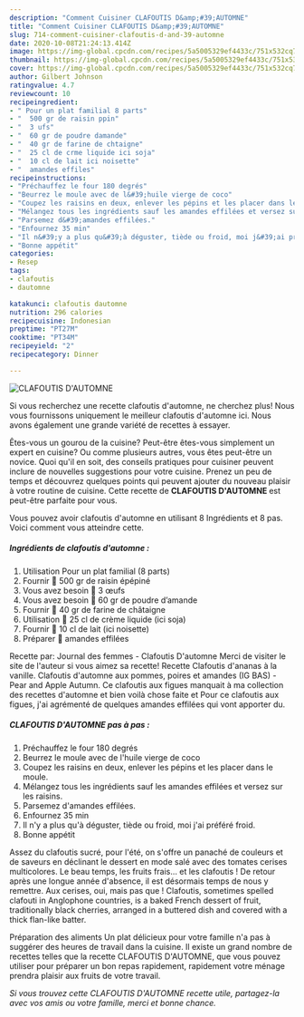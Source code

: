 ```yaml
---
description: "Comment Cuisiner CLAFOUTIS D&amp;#39;AUTOMNE"
title: "Comment Cuisiner CLAFOUTIS D&amp;#39;AUTOMNE"
slug: 714-comment-cuisiner-clafoutis-d-and-39-automne
date: 2020-10-08T21:24:13.414Z
image: https://img-global.cpcdn.com/recipes/5a5005329ef4433c/751x532cq70/clafoutis-dautomne-photo-principale-de-la-recette.jpg
thumbnail: https://img-global.cpcdn.com/recipes/5a5005329ef4433c/751x532cq70/clafoutis-dautomne-photo-principale-de-la-recette.jpg
cover: https://img-global.cpcdn.com/recipes/5a5005329ef4433c/751x532cq70/clafoutis-dautomne-photo-principale-de-la-recette.jpg
author: Gilbert Johnson
ratingvalue: 4.7
reviewcount: 10
recipeingredient:
- " Pour un plat familial 8 parts"
- "  500 gr de raisin ppin"
- "  3 ufs"
- "  60 gr de poudre damande"
- "  40 gr de farine de chtaigne"
- "  25 cl de crme liquide ici soja"
- "  10 cl de lait ici noisette"
- "  amandes effiles"
recipeinstructions:
- "Préchauffez le four 180 degrés"
- "Beurrez le moule avec de l&#39;huile vierge de coco"
- "Coupez les raisins en deux, enlever les pépins et les placer dans le moule."
- "Mélangez tous les ingrédients sauf les amandes effilées et versez sur les raisins."
- "Parsemez d&#39;amandes effilées."
- "Enfournez 35 min"
- "Il n&#39;y a plus qu&#39;à déguster, tiède ou froid, moi j&#39;ai préféré froid."
- "Bonne appétit"
categories:
- Resep
tags:
- clafoutis
- dautomne

katakunci: clafoutis dautomne 
nutrition: 296 calories
recipecuisine: Indonesian
preptime: "PT27M"
cooktime: "PT34M"
recipeyield: "2"
recipecategory: Dinner

---
```



![CLAFOUTIS D&#39;AUTOMNE](https://img-global.cpcdn.com/recipes/5a5005329ef4433c/751x532cq70/clafoutis-dautomne-photo-principale-de-la-recette.jpg)

Si vous recherchez une recette clafoutis d&#39;automne, ne cherchez plus! Nous vous fournissons uniquement le meilleur clafoutis d&#39;automne ici. Nous avons également une grande variété de recettes à essayer.

Êtes-vous un gourou de la cuisine? Peut-être êtes-vous simplement un expert en cuisine? Ou comme plusieurs autres, vous êtes peut-être un novice. Quoi qu'il en soit, des conseils pratiques pour cuisiner peuvent inclure de nouvelles suggestions pour votre cuisine. Prenez un peu de temps et découvrez quelques points qui peuvent ajouter du nouveau plaisir à votre routine de cuisine. Cette recette de <strong> CLAFOUTIS D&#39;AUTOMNE </strong> est peut-être parfaite pour vous.

<!--inarticleads1-->

Vous pouvez avoir clafoutis d&#39;automne en utilisant 8 Ingrédients et 8 pas. Voici comment vous atteindre cette.

##### Ingrédients de clafoutis d&#39;automne :

1. Utilisation  Pour un plat familial (8 parts)
1. Fournir  🍇 500 gr de raisin épépiné
1. Vous avez besoin  🍇 3 œufs
1. Vous avez besoin  🍇 60 gr de poudre d’amande
1. Fournir  🍇 40 gr de farine de châtaigne
1. Utilisation  🍇 25 cl de crème liquide (ici soja)
1. Fournir  🍇 10 cl de lait (ici noisette)
1. Préparer  🍇 amandes effilées


Recette par: Journal des femmes - Clafoutis D&#39;automne Merci de visiter le site de l&#39;auteur si vous aimez sa recette! Recette Clafoutis d&#39;ananas à la vanille. Clafoutis d&#39;automne aux pommes, poires et amandes (IG BAS) - Pear and Apple Autumn. Ce clafoutis aux figues manquait à ma collection des recettes d&#39;automne et bien voilà chose faite et Pour ce clafoutis aux figues, j&#39;ai agrémenté de quelques amandes effilées qui vont apporter du. 

<!--inarticleads2-->

##### CLAFOUTIS D&#39;AUTOMNE pas à pas :

1. Préchauffez le four 180 degrés
1. Beurrez le moule avec de l&#39;huile vierge de coco
1. Coupez les raisins en deux, enlever les pépins et les placer dans le moule.
1. Mélangez tous les ingrédients sauf les amandes effilées et versez sur les raisins.
1. Parsemez d&#39;amandes effilées.
1. Enfournez 35 min
1. Il n&#39;y a plus qu&#39;à déguster, tiède ou froid, moi j&#39;ai préféré froid.
1. Bonne appétit


Assez du clafoutis sucré, pour l&#39;été, on s&#39;offre un panaché de couleurs et de saveurs en déclinant le dessert en mode salé avec des tomates cerises multicolores. Le beau temps, les fruits frais… et les clafoutis ! De retour après une longue année d&#39;absence, il est désormais temps de nous y remettre. Aux cerises, oui, mais pas que ! Clafoutis, sometimes spelled clafouti in Anglophone countries, is a baked French dessert of fruit, traditionally black cherries, arranged in a buttered dish and covered with a thick flan-like batter. 

<!--inarticleads1-->

<p>
Préparation des aliments Un plat délicieux pour votre famille n'a pas à suggérer des heures de travail dans la cuisine. Il existe un grand nombre de recettes telles que la recette CLAFOUTIS D&#39;AUTOMNE, que vous pouvez utiliser pour préparer un bon repas rapidement, rapidement votre ménage prendra plaisir aux fruits de votre travail.
</p>

<p>
<i>Si vous trouvez cette CLAFOUTIS D&#39;AUTOMNE recette utile, partagez-la avec vos amis ou votre famille, merci et bonne chance.</i>
</p>
